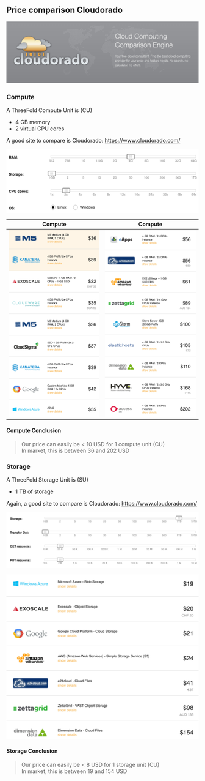 ## Price comparison Cloudorado

![](img/cloudorado.jpg)

### Compute

A ThreeFold Compute Unit is (CU)

- 4 GB memory
- 2 virtual CPU cores

A good site to compare is Cloudorado: https://www.cloudorado.com/

![](img/cloudorado_compute_choices.jpg ':size=600x240')

| Compute                           | Compute                           |
| --------------------------------- | --------------------------------- |
| ![](img/cloudorado_compute_1.jpg) | ![](img/cloudorado_compute_2.jpg) |


#### Compute Conclusion

> Our price can easily be < 10 USD for 1 compute unit (CU) <BR>
> In market, this is between 36 and 202 USD

### Storage

A ThreeFold Storage Unit is (SU)

- 1 TB of storage

Again, a good site to compare is Cloudorado: https://www.cloudorado.com/

![](img/cloudorado_storage_choices.jpg ':size=600x270')

![](img/cloudorado_storage_1.jpg ':size=500x610')

#### Storage Conclusion

> Our price can easily be < 8 USD for 1 storage unit (CU) <BR>
> In market, this is between 19 and 154 USD

<!-- TODO: Update with current market and add generated_on -->
